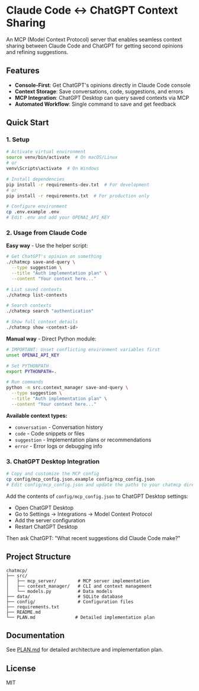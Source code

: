 # Claude Code ↔ ChatGPT Context Sharing

An MCP (Model Context Protocol) server that enables seamless context sharing between Claude Code and ChatGPT for getting second opinions and refining suggestions.

## Features

- **Console-First**: Get ChatGPT's opinions directly in Claude Code console
- **Context Storage**: Save conversations, code, suggestions, and errors
- **MCP Integration**: ChatGPT Desktop can query saved contexts via MCP
- **Automated Workflow**: Single command to save and get feedback

## Quick Start

### 1. Setup

```bash
# Activate virtual environment
source venv/bin/activate  # On macOS/Linux
# or
venv\Scripts\activate  # On Windows

# Install dependencies
pip install -r requirements-dev.txt  # For development
# or
pip install -r requirements.txt  # For production only

# Configure environment
cp .env.example .env
# Edit .env and add your OPENAI_API_KEY
```

### 2. Usage from Claude Code

**Easy way** - Use the helper script:
```bash
# Get ChatGPT's opinion on something
./chatmcp save-and-query \
  --type suggestion \
  --title "Auth implementation plan" \
  --content "Your context here..."

# List saved contexts
./chatmcp list-contexts

# Search contexts
./chatmcp search "authentication"

# Show full context details
./chatmcp show <context-id>
```

**Manual way** - Direct Python module:
```bash
# IMPORTANT: Unset conflicting environment variables first
unset OPENAI_API_KEY

# Set PYTHONPATH
export PYTHONPATH=.

# Run commands
python -m src.context_manager save-and-query \
  --type suggestion \
  --title "Auth implementation plan" \
  --content "Your context here..."
```

**Available context types:**
- `conversation` - Conversation history
- `code` - Code snippets or files
- `suggestion` - Implementation plans or recommendations
- `error` - Error logs or debugging info

### 3. ChatGPT Desktop Integration

```bash
# Copy and customize the MCP config
cp config/mcp_config.json.example config/mcp_config.json
# Edit config/mcp_config.json and update the paths to your chatmcp directory
```

Add the contents of `config/mcp_config.json` to ChatGPT Desktop settings:
- Open ChatGPT Desktop
- Go to Settings → Integrations → Model Context Protocol
- Add the server configuration
- Restart ChatGPT Desktop

Then ask ChatGPT: "What recent suggestions did Claude Code make?"

## Project Structure

```
chatmcp/
├── src/
│   ├── mcp_server/        # MCP server implementation
│   ├── context_manager/   # CLI and context management
│   └── models.py          # Data models
├── data/                  # SQLite database
├── config/                # Configuration files
├── requirements.txt
├── README.md
└── PLAN.md               # Detailed implementation plan
```

## Documentation

See [PLAN.md](./PLAN.md) for detailed architecture and implementation plan.

## License

MIT
